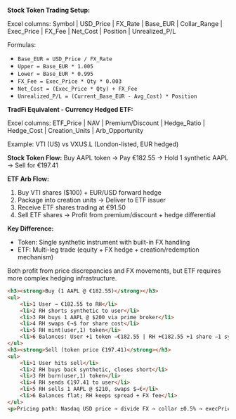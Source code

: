 **Stock Token Trading Setup:**

Excel columns: Symbol | USD_Price | FX_Rate | Base_EUR | Collar_Range | Exec_Price | FX_Fee | Net_Cost | Position | Unrealized_P/L

Formulas:
- `Base_EUR = USD_Price / FX_Rate`
- `Upper = Base_EUR * 1.005`
- `Lower = Base_EUR * 0.995`
- `FX_Fee = Exec_Price * Qty * 0.003`
- `Net_Cost = (Exec_Price * Qty) + FX_Fee`
- `Unrealized_P/L = (Current_Base_EUR - Avg_Cost) * Position`

**TradFi Equivalent - Currency Hedged ETF:**

Excel columns: ETF_Price | NAV | Premium/Discount | Hedge_Ratio | Hedge_Cost | Creation_Units | Arb_Opportunity

Example: VTI (US) vs VXUS.L (London-listed, EUR hedged)

**Stock Token Flow:**
Buy AAPL token → Pay €182.55 → Hold 1 synthetic AAPL → Sell for €197.41

**ETF Arb Flow:**
1. Buy VTI shares ($100) + EUR/USD forward hedge
2. Package into creation units → Deliver to ETF issuer
3. Receive ETF shares trading at €91.50
4. Sell ETF shares → Profit from premium/discount + hedge differential

**Key Difference:**
- Token: Single synthetic instrument with built-in FX handling
- ETF: Multi-leg trade (equity + FX hedge + creation/redemption mechanism)

Both profit from price discrepancies and FX movements, but ETF requires more complex hedging infrastructure.


```html
<h3><strong>Buy (1 AAPL @ €182.55)</strong></h3>
<ul>
    <li>1 User → €182.55 to RH</li>
    <li>2 RH shorts synthetic to user</li>
    <li>3 RH buys 1 AAPL @ $200 via prime broker</li>
    <li>4 RH swaps €→$ for share cost</li>
    <li>5 RH mint(user,1) token</li>
    <li>6 Balances: User +1 token −€182.55 | RH +€182.55 +1 share −1 synthetic</li>
</ul>
<h3><strong>Sell (token price €197.41)</strong></h3>
<ul>
    <li>1 User hits sell</li>
    <li>2 RH buys back synthetic, closes short</li>
    <li>3 RH burn(user,1) token</li>
    <li>4 RH sends €197.41 to user</li>
    <li>5 RH sells 1 AAPL @ $210, swaps $→€</li>
    <li>6 Balances flat; RH keeps spread + FX fee</li>
</ul>
<p>Pricing path: Nasdaq USD price → divide FX → collar ±0.5% → execPrice; only final euros enter mint/burn tx; none of this lives on contract</p>
```
